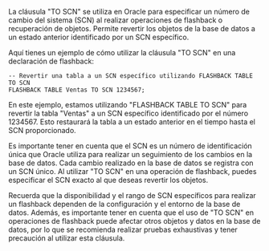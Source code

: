 La cláusula "TO SCN" se utiliza en Oracle para especificar un número de cambio del sistema (SCN) al realizar operaciones de flashback o recuperación de objetos. Permite revertir los objetos de la base de datos a un estado anterior identificado por un SCN específico.

Aquí tienes un ejemplo de cómo utilizar la cláusula "TO SCN" en una declaración de flashback:

```
-- Revertir una tabla a un SCN específico utilizando FLASHBACK TABLE TO SCN
FLASHBACK TABLE Ventas TO SCN 1234567;
```

En este ejemplo, estamos utilizando "FLASHBACK TABLE TO SCN" para revertir la tabla "Ventas" a un SCN específico identificado por el número 1234567. Esto restaurará la tabla a un estado anterior en el tiempo hasta el SCN proporcionado.

Es importante tener en cuenta que el SCN es un número de identificación única que Oracle utiliza para realizar un seguimiento de los cambios en la base de datos. Cada cambio realizado en la base de datos se registra con un SCN único. Al utilizar "TO SCN" en una operación de flashback, puedes especificar el SCN exacto al que deseas revertir los objetos.

Recuerda que la disponibilidad y el rango de SCN específicos para realizar un flashback dependen de la configuración y el entorno de la base de datos. Además, es importante tener en cuenta que el uso de "TO SCN" en operaciones de flashback puede afectar otros objetos y datos en la base de datos, por lo que se recomienda realizar pruebas exhaustivas y tener precaución al utilizar esta cláusula.
